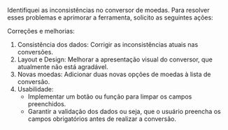 Identifiquei as inconsistências no conversor de moedas. Para resolver esses problemas e aprimorar a ferramenta, solicito as seguintes ações:  

Correções e melhorias:

1. Consistência dos dados: Corrigir as inconsistências atuais nas conversões.  
2. Layout e Design: Melhorar a apresentação visual do conversor, que atualmente não está agradável.
3. Novas moedas: Adicionar duas novas opções de moedas à lista de conversão.
4. Usabilidade:
   * Implementar um botão ou função para limpar os campos preenchidos.
   * Garantir a validação dos dados ou seja, que o usuário preencha os campos obrigatórios antes de realizar a conversão.
